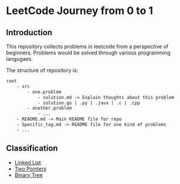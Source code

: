 # LeetCode Journey from 0 to 1

## Introduction

This repository collects problems in leetcode from a perspective of beginners. Problems would be solved through various programming langugaes.

The structure of repository is:
```txt
root
    - src
        - one.problem
            - solution.md -> Explain thoughts about this problem
            - solution.go | .py | .java | .c | .cpp
        - another.problem
            - ...
    - README.md -> Main README file for repo
    - Specific_tag.md -> README file for one kind of problems
    - ...
```

## Classification

- [Linked List](./LinkedList.md)
- [Two Pointers](./TwoPointers.md)
- [Binary Tree](./Tree.md)
